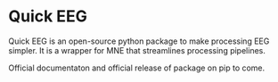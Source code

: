 # Quick EEG

Quick EEG is an open-source python package to make processing EEG simpler. It is a wrapper for MNE that streamlines processing pipelines. 

Official documentaton and official release of package on pip to come. 